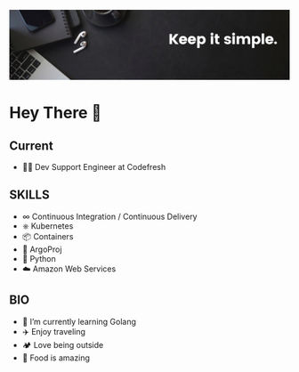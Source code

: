 ![keep it simple banner](./assests/banner.png)

# Hey There 👋

## Current

- 🧑‍💻 Dev Support Engineer at Codefresh

## SKILLS

- ∞ Continuous Integration / Continuous Delivery
- ⎈ Kubernetes
- 📦 Containers
- 🚀 ArgoProj
- 🐍 Python
- ☁️ Amazon Web Services

## BIO

- 🌱 I’m currently learning Golang
- ✈️ Enjoy traveling
- 🏕️ Love being outside
- 🍎 Food is amazing
